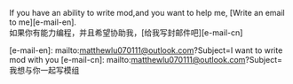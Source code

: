 If you have an ability to write mod,and you want to help me, [Write an email to me][e-mail-en].  
如果你有能力编程，并且希望协助我，[给我写封邮件吧][e-mail-cn]

[e-mail-en]: mailto:matthewlu070111@outlook.com?Subject=I want to write mod with you
[e-mail-cn]: mailto:matthewlu070111@outlook.com?Subject=我想与你一起写模组
